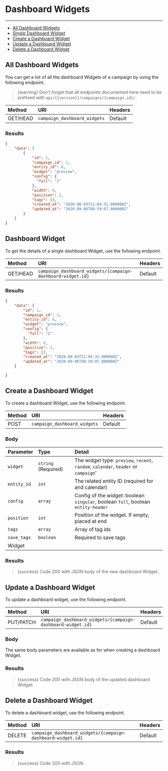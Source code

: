 # Dashboard Widgets

---

- [All Dashboard Widgets](#all-dashboard-widgets)
- [Single Dashboard Widget](#dashboard-widget)
- [Create a Dashboard Widget](#create-dashboard-widget)
- [Update a Dashboard Widget](#update-dashboard-widget)
- [Delete a Dashboard Widget](#delete-dashboard-widget)

<a name="all-dashboard-widgets"></a>
## All Dashboard Widgets

You can get a list of all the dashboard Widgets of a campaign by using the following endpoint.

> {warning} Don't forget that all endpoints documented here need to be prefixed with `api/{{version}}/campaigns/{campaign.id}/`.


| Method | URI | Headers |
| :- |   :-   |  :-  |
| GET/HEAD | `campaign_dashboard_widgets` | Default |

### Results
```json
{
    "data": [
        {
            "id": 1,
            "campaign_id": 1,
            "entity_id": 6,
            "widget": "preview",
            "config": {
              "full": "1"
            },
            "width": 6,
            "position": 2,
            "tags": [],
            "created_at": "2020-06-03T11:04:31.000000Z",
            "updated_at": "2020-09-06T08:59:07.000000Z"
        }
    ]
}
```


<a name="dashboard-widget"></a>
## Dashboard Widget

To get the details of a single dashboard Widget, use the following endpoint.

| Method | URI | Headers |
| :- |   :-   |  :-  |
| GET/HEAD | `campaign_dashboard_widgets/{campaign-dashboard-widget.id}` | Default |

### Results
```json
{
    "data": {
        "id": 1,
        "campaign_id": 1,
        "entity_id": 6,
        "widget": "preview",
        "config": {
          "full": "1"
        },
        "width": 6,
        "position": 2,
        "tags": [],
        "created_at": "2020-06-03T11:04:31.000000Z",
        "updated_at": "2020-09-06T08:59:07.000000Z"
    }

}
```


<a name="create-dashboard Widget"></a>
## Create a Dashboard Widget

To create a dashboard Widget, use the following endpoint.

| Method | URI | Headers |
| :- |   :-   |  :-  |
| POST | `campaign_dashboard_widgets` | Default |

### Body

| Parameter | Type | Detail |
| :- |   :-   |  :-  |
| `widget` | `string` (Required) | The widget type: `preview`, `recent`, `random`, `calendar`, `header` or `campaign`'  |
| `entity_id` | `int` | The related entity ID (required for and calendar) |
| `config` | `array` | Config of the widget: boolean `singular`, boolean `full`, boolean `entity-header` |
| `position` | `int` | Position of the widget. If empty, placed at end |
| `tags` | `array` | Array of tag ids |
| `save_tags` | `boolean` | Required to save tags |
Widget |

### Results

> {success} Code 200 with JSON body of the new dashboard Widget.


<a name="update-dashboard-widget"></a>
## Update a Dashboard Widget

To update a dashboard widget, use the following endpoint.

| Method | URI | Headers |
| :- |   :-   |  :-  |
| PUT/PATCH | `campaign_dashboard_widgets/{campaign-dashboard-widget.id}` | Default |

### Body

The same body parameters are available as for when creating a dashboard Widget.

### Results

> {success} Code 200 with JSON body of the updated dashboard Widget.


<a name="delete-dashboard Widget"></a>
## Delete a Dashboard Widget

To delete a dashboard widget, use the following endpoint.

| Method | URI | Headers |
| :- |   :-   |  :-  |
| DELETE | `campaign_dashboard_widgets/{campaign-dashboard-widget.id}` | Default |

### Results

> {success} Code 200 with JSON.
